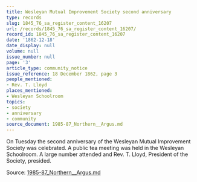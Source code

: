```yaml
---
title: Wesleyan Mutual Improvement Society second anniversary
type: records
slug: 1845_76_sa_register_content_16207
url: /records/1845_76_sa_register_content_16207/
record_id: 1845_76_sa_register_content_16207
date: '1862-12-18'
date_display: null
volume: null
issue_number: null
page: '3'
article_type: community_notice
issue_reference: 18 December 1862, page 3
people_mentioned:
- Rev. T. Lloyd
places_mentioned:
- Wesleyan Schoolroom
topics:
- society
- anniversary
- community
source_document: 1985-87_Northern__Argus.md
---
```


On Tuesday the second anniversary of the Wesleyan Mutual Improvement Society was celebrated.  A public tea meeting was held in the Wesleyan Schoolroom.  A large number attended and Rev. T. Lloyd, President of the Society, presided.

Source: [1985-87_Northern__Argus.md](/downloads/markdown/1985-87_Northern__Argus.md)
